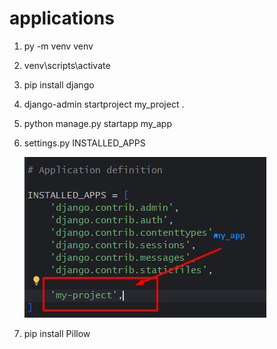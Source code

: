 # applications
1. py -m venv venv
2. venv\scripts\activate
3. pip install django
4. django-admin startproject my_project .
5. python manage.py startapp my_app
6. settings.py  INSTALLED_APPS 
   
    ![img.png](img.png)
   
7. pip install Pillow

